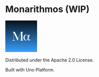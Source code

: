 # Monarithmos (WIP)
<img alt="LOGO" width="100px" src="./monarithmos/Assets/Images/logo.png" />

Distributed under the Apache 2.0 License.

Built with Uno Platform.
